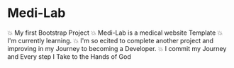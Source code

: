 # Medi-Lab
💥 My first Bootstrap Project
💥 Medi-Lab is a medical website Template
💥 I'm currently learning.
💥 I'm so ecited to complete another project and improving in my Journey to becoming a Developer.
💥 I commit my Journey and Every step I Take to the Hands of God 
